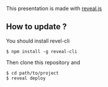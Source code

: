 This presentation is made with [reveal.js](http://lab.hakim.se/reveal-js/#/)

## How to update ?

You should install revel-cli
```
$ npm install -g reveal-cli
```

Then clone this repository and 
```
$ cd path/to/project
$ reveal deploy
```
